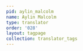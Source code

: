 ```yaml
---
pid: aylin_malcolm
name: Aylin Malcolm
type: translator
order: '028'
layout: tagpage
collection: translator_tags
---
```

